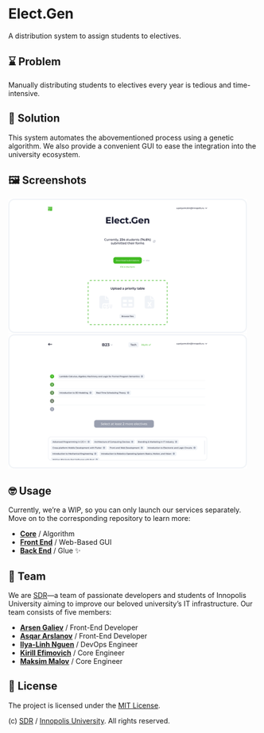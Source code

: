 # Elect.Gen

A distribution system to assign students to electives.

## ⌛ Problem

Manually distributing students to electives every year is tedious and time-intensive.

## 🚀 Solution

This system automates the abovementioned process using a genetic algorithm. We also provide a convenient GUI to ease the integration into the university ecosystem.

## 🖼️ Screenshots

<img src="public/page-1.png" width="480" />

<img src="public/page-2.png" width="480" />

## 🤓 Usage

Currently, we&CloseCurlyQuote;re a WIP, so you can only launch our services separately. Move on to the corresponding repository to learn more:

- **[Core](https://gitlab.pg.innopolis.university/sdr-sum24/elect-gen-core)** / Algorithm
- **[Front End](https://gitlab.pg.innopolis.university/sdr-sum24/elect-gen-frontend)** / Web-Based GUI
- **[Back End](https://gitlab.pg.innopolis.university/sdr-sum24/elect-gen-backend)** / Glue ✨

## 🎉 Team

We are [SDR](https://gitlab.pg.innopolis.university/sdr-sum24/)&mdash;a team of passionate developers and students of Innopolis University aiming to improve our beloved university&CloseCurlyQuote;s IT infrastructure. Our team consists of five members:

- **[Arsen Galiev](https://gitlab.pg.innopolis.university/a.galiev)** / Front-End Developer
- **[Asqar Arslanov](https://gitlab.pg.innopolis.university/a.arslanov)** / Front-End Developer
- **[Ilya-Linh Nguen](https://gitlab.pg.innopolis.university/i.nguen)** / DevOps Engineer
- **[Kirill Efimovich](https://gitlab.pg.innopolis.university/k.efimovich)** / Core Engineer
- **[Maksim Malov](https://gitlab.pg.innopolis.university/m.malov)** / Core Engineer

## 📄 License

The project is licensed under the [MIT License](/LICENSE).

(c) [SDR](https://gitlab.pg.innopolis.university/sdr-sum24/) / [Innopolis University](https://innopolis.university/en/). All rights reserved.
